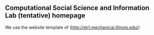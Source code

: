 
## Computational Social Science and Information Lab (tentative) homepage

We use the website template of (http://etrl.mechanical.illinois.edu/)



